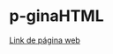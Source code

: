 # p-ginaHTML

[Link de página web](https://rawgit.com/rosarioValero/p-ginaHTML/master/paginaHTML.html)
